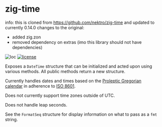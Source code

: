 # zig-time
info: this is cloned from https://github.com/nektro/zig-time
and updated to currently 0.14.0
changes to the original:
- added zig.zon
- removed dependency on extras (imo this library should not have dependencies)


![loc](https://sloc.xyz/github/nektro/zig-time)
[![license](https://img.shields.io/github/license/nektro/zig-time.svg)](https://github.com/nektro/zig-time/blob/master/LICENSE)

Exposes a `DateTime` structure that can be initialized and acted upon using various methods. All public methods return a new structure.

Currently handles dates and times based on the [Proleptic Gregorian calendar](https://en.wikipedia.org/wiki/Proleptic_Gregorian_calendar) in adherence to [ISO 8601](https://en.wikipedia.org/wiki/ISO_8601).

Does not currently support time zones outside of UTC.

Does not handle leap seconds.

See the `FormatSeq` structure for display information on what to pass as a `fmt` string.
